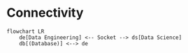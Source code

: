 # Connectivity

```mermaid
flowchart LR
	de[Data Engineering] <-- Socket --> ds[Data Science]
	db[(Database)] <--> de
```
